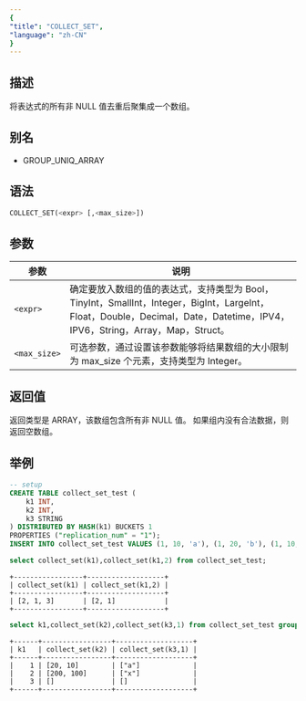 ```yaml
---
{
"title": "COLLECT_SET",
"language": "zh-CN"
}
---
```


## 描述

将表达式的所有非 NULL 值去重后聚集成一个数组。

## 别名

- GROUP_UNIQ_ARRAY

## 语法

```sql
COLLECT_SET(<expr> [,<max_size>])
```

## 参数

| 参数 | 说明 |
| -- | -- |
| `<expr>` | 确定要放入数组的值的表达式，支持类型为 Bool，TinyInt，SmallInt，Integer，BigInt，LargeInt，Float，Double，Decimal，Date，Datetime，IPV4，IPV6，String，Array，Map，Struct。 |
| `<max_size>` | 可选参数，通过设置该参数能够将结果数组的大小限制为 max_size 个元素，支持类型为 Integer。 |

## 返回值

返回类型是 ARRAY，该数组包含所有非 NULL 值。
如果组内没有合法数据，则返回空数组。

## 举例

```sql
-- setup
CREATE TABLE collect_set_test (
	k1 INT,
	k2 INT,
	k3 STRING
) DISTRIBUTED BY HASH(k1) BUCKETS 1
PROPERTIES ("replication_num" = "1");
INSERT INTO collect_set_test VALUES (1, 10, 'a'), (1, 20, 'b'), (1, 10, 'a'), (2, 100, 'x'), (2, 200, 'y'), (3, NULL, NULL);
```

```sql
select collect_set(k1),collect_set(k1,2) from collect_set_test;
```

```text
+-----------------+-------------------+
| collect_set(k1) | collect_set(k1,2) |
+-----------------+-------------------+
| [2, 1, 3]       | [2, 1]            |
+-----------------+-------------------+
```

```sql
select k1,collect_set(k2),collect_set(k3,1) from collect_set_test group by k1 order by k1;
```

```text
+------+-----------------+-------------------+
| k1   | collect_set(k2) | collect_set(k3,1) |
+------+-----------------+-------------------+
|    1 | [20, 10]        | ["a"]             |
|    2 | [200, 100]      | ["x"]             |
|    3 | []              | []                |
+------+-----------------+-------------------+
```
